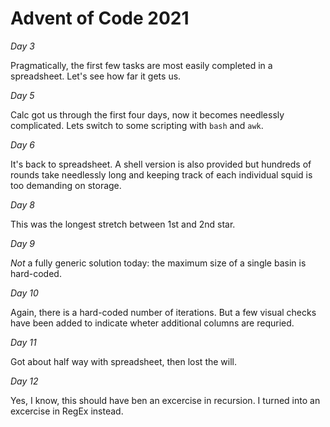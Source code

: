 # Advent of Code 2021

_Day 3_

Pragmatically, the first few tasks are most easily completed in a spreadsheet. Let's see how far it gets us.

_Day 5_

Calc got us through the first four days, now it becomes needlessly complicated. Lets switch to some scripting with `bash` and `awk`.

_Day 6_

It's back to spreadsheet. A shell version is also provided but hundreds of rounds take needlessly long and keeping track of each individual squid is too demanding on storage.

_Day 8_

This was the longest stretch between 1st and 2nd star.

_Day 9_

*Not* a fully generic solution today: the maximum size of a single basin is hard-coded.

_Day 10_

Again, there is a hard-coded number of iterations. But a few visual checks have been added to indicate wheter additional columns are requried.

_Day 11_

Got about half way with spreadsheet, then lost the will.

_Day 12_

Yes, I know, this should have ben an excercise in recursion. I turned into an excercise in RegEx instead.

